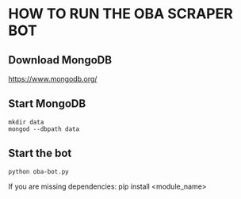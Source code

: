 HOW TO RUN THE OBA SCRAPER BOT
==============================

Download MongoDB
----------------
https://www.mongodb.org/

Start MongoDB
-------------
    mkdir data
    mongod --dbpath data

Start the bot
-------------
    python oba-bot.py

If you are missing dependencies:
    pip install <module_name>

